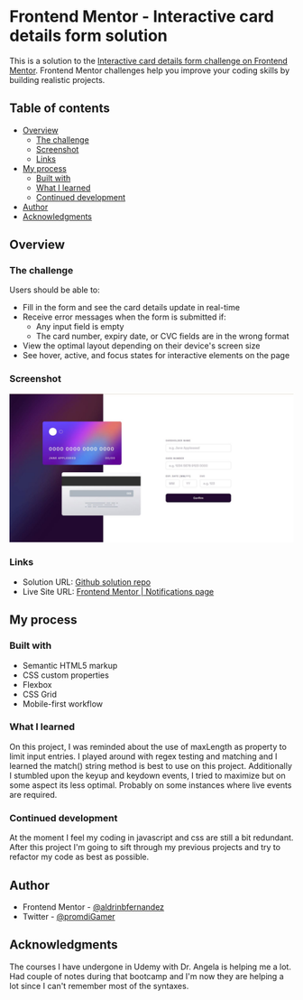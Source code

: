 # Frontend Mentor - Interactive card details form solution

This is a solution to the [Interactive card details form challenge on Frontend Mentor](https://www.frontendmentor.io/challenges/interactive-card-details-form-XpS8cKZDWw). Frontend Mentor challenges help you improve your coding skills by building realistic projects. 

## Table of contents

- [Overview](#overview)
  - [The challenge](#the-challenge)
  - [Screenshot](#screenshot)
  - [Links](#links)
- [My process](#my-process)
  - [Built with](#built-with)
  - [What I learned](#what-i-learned)
  - [Continued development](#continued-development)
- [Author](#author)
- [Acknowledgments](#acknowledgments)

## Overview

### The challenge

Users should be able to:

- Fill in the form and see the card details update in real-time
- Receive error messages when the form is submitted if:
  - Any input field is empty
  - The card number, expiry date, or CVC fields are in the wrong format
- View the optimal layout depending on their device's screen size
- See hover, active, and focus states for interactive elements on the page

### Screenshot

![Desktop Screenshot](screenshot.jpg)

### Links

- Solution URL: [Github solution repo](https://github.com/aljager1983/interactive-details-form)
- Live Site URL: [Frontend Mentor | Notifications page](https://aljager1983.github.io/notifications-page/)

## My process

### Built with

- Semantic HTML5 markup
- CSS custom properties
- Flexbox
- CSS Grid
- Mobile-first workflow

### What I learned

On this project, I was reminded about the use of maxLength as property to limit input entries. I played around with regex testing and matching and I learned the match() string method is best to use on this project. Additionally I stumbled upon the keyup and keydown events, I tried to maximize but on some aspect its less optimal. Probably on some instances where live events are required.  


### Continued development

At the moment I feel my coding in javascript and css are still a bit redundant. After this project I'm going to sift through my previous projects and try to refactor my code as best as possible. 

## Author

- Frontend Mentor - [@aldrinbfernandez](https://www.frontendmentor.io/profile/aldrinbfernandez)
- Twitter - [@promdiGamer](https://twitter.com/promdiGamer)

## Acknowledgments

The courses I have undergone in Udemy with Dr. Angela is helping me a lot. Had couple of notes during that bootcamp and I'm now they are helping a lot since I can't remember most of the syntaxes.

